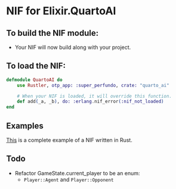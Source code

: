 # NIF for Elixir.QuartoAI

## To build the NIF module:

- Your NIF will now build along with your project.

## To load the NIF:

```elixir
defmodule QuartoAI do
    use Rustler, otp_app: :super_perfundo, crate: "quarto_ai"

    # When your NIF is loaded, it will override this function.
    def add(_a, _b), do: :erlang.nif_error(:nif_not_loaded)
end
```

## Examples

[This](https://github.com/hansihe/NifIo) is a complete example of a NIF written in Rust.

## Todo
- Refactor GameState.current_player to be an enum:
    - `Player::Agent` and `Player::Opponent`
